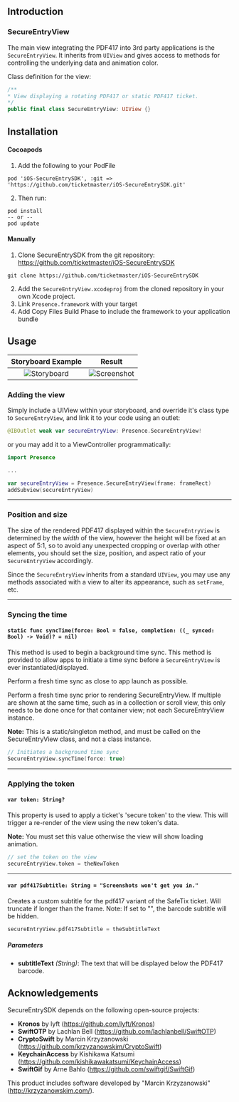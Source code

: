 ## Introduction

### SecureEntryView

The main view integrating the PDF417 into 3rd party applications is the `SecureEntryView`. It inherits from `UIView` and gives access to methods for controlling the underlying data and animation color.

Class definition for the view:

```swift
/**
* View displaying a rotating PDF417 or static PDF417 ticket.
*/
public final class SecureEntryView: UIView {}
```

## Installation

#### Cocoapods

1. Add the following to your PodFile
```
pod 'iOS-SecureEntrySDK', :git => 'https://github.com/ticketmaster/iOS-SecureEntrySDK.git'
```

2. Then run:
```
pod install
-- or --
pod update
```

#### Manually

1. Clone SecureEntrySDK from the git repository: https://github.com/ticketmaster/iOS-SecureEntrySDK
```
git clone https://github.com/ticketmaster/iOS-SecureEntrySDK
```

2. Add the `SecureEntryView.xcodeproj` from the cloned repository in your own Xcode project.
3. Link `Presence.framework` with your target
4. Add Copy Files Build Phase to include the framework to your application bundle

## Usage

| Storyboard Example | Result |
|:-------------:|:-----:|
| ![Storyboard](Storyboard.png "Storyboard") | ![Screenshot](Screenshot.png "Screenshot") |

### Adding the view

Simply include a UIView within your storyboard, and override it's class type to `SecureEntryView`, and link it to your code using an outlet:

```swift
@IBOutlet weak var secureEntryView: Presence.SecureEntryView!
```

or you may add it to a ViewController programmatically:

```swift
import Presence

...

var secureEntryView = Presence.SecureEntryView(frame: frameRect)
addSubview(secureEntryView)
```

---

### Position and size

The size of the rendered PDF417 displayed within the `SecureEntryView` is determined by the *width* of the view, however the height will be fixed at an aspect of 5:1, so to avoid any unexpected cropping or overlap with other elements, you should set the size, position, and aspect ratio of your `SecureEntryView` accordingly.

Since the `SecureEntryView` inherits from a standard `UIView`, you may use any methods associated with a view to alter its appearance, such as `setFrame`, etc.

---

### Syncing the time

#### `static func syncTime(force: Bool = false, completion: ((_ synced: Bool) -> Void)? = nil)`

This method is used to begin a background time sync. This method is provided to allow apps to initiate a time sync before a `SecureEntryView` is ever instantiated/displayed.

Perform a fresh time sync as close to app launch as possible.

Perform a fresh time sync prior to rendering SecureEntryView. If multiple are shown at the same time, such as in a collection or scroll view, this only needs to be done once for that container view; not each SecureEntryView instance.

**Note:** This is a static/singleton method, and must be called on the SecureEntryView class, and not a class instance.

```swift
// Initiates a background time sync 
SecureEntryView.syncTime(force: true)
```

---

### Applying the token

#### `var token: String?`

This property is used to apply a ticket's 'secure token' to the view. This will trigger a re-render of the view using the new token's data.

**Note:** You must set this value otherwise the view will show loading animation.

```swift
// set the token on the view 
secureEntryView.token = theNewToken
```
---

#### `var pdf417Subtitle: String = "Screenshots won't get you in."`

Creates a custom subtitle for the pdf417 variant of the SafeTix ticket. Will truncate if longer than the frame. Note: If set to "", the barcode subtitle will be hidden.

```swift
secureEntryView.pdf417Subtitle = theSubtitleText
```

##### Parameters
- **subtitleText** _(String)_: The text that will be displayed below the PDF417 barcode.

## Acknowledgements

SecureEntrySDK depends on the following open-source projects:

- **Kronos** by lyft (https://github.com/lyft/Kronos)
- **SwiftOTP** by Lachlan Bell (https://github.com/lachlanbell/SwiftOTP)
- **CryptoSwift** by Marcin Krzyzanowski (https://github.com/krzyzanowskim/CryptoSwift)
- **KeychainAccess** by Kishikawa Katsumi (https://github.com/kishikawakatsumi/KeychainAccess)
- **SwiftGif** by Arne Bahlo (https://github.com/swiftgif/SwiftGif)

This product includes software developed by "Marcin Krzyzanowski" (http://krzyzanowskim.com/).
